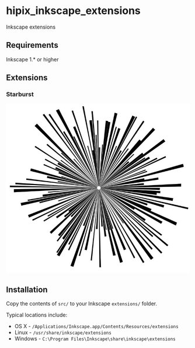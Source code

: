 # hipix_inkscape_extensions
Inkscape extensions
## Requirements
Inkscape 1.* or higher

## Extensions
### Starburst
![starburst](https://github.com/curiousmaster/hipix_inkscape_extensions/blob/main/images/starburst.jpg?raw=true)

## Installation

Copy the contents of `src/` to your Inkscape `extensions/` folder.

Typical locations include:

* OS X - `/Applications/Inkscape.app/Contents/Resources/extensions`
* Linux - `/usr/share/inkscape/extensions`
* Windows - `C:\Program Files\Inkscape\share\inkscape\extensions`
